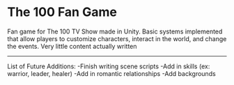 # The 100 Fan Game
Fan game for The 100 TV Show made in Unity. Basic systems implemented that allow players to customize characters, interact in the world, and change the events. Very little content actually written

---

List of Future Additions:
-Finish writing scene scripts
-Add in skills (ex: warrior, leader, healer)
-Add in romantic relationships
-Add backgrounds
